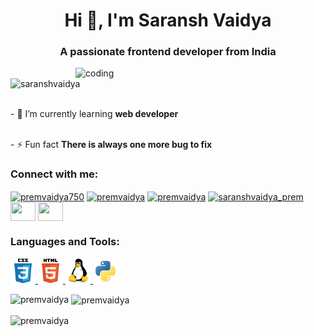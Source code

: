 
<h1 align="center">Hi 👋, I'm Saransh Vaidya</h1>
<h3 align="center">A passionate frontend developer from India</h3>
<img align="right" alt="coding"width="400" src="https://user-images.githubusercontent.com/69011963/137184767-79a13ec7-1bb3-4341-a6da-3a149c9c159a.gif"
<p align="left"> <img src="https://komarev.com/ghpvc/?username=saranshvaidya&label=Profile%20views&color=0e75b6&style=flat" alt="saranshvaidya" /> </p>

<br>- 🌱 I’m currently learning **web developer**</br>

<br>- ⚡ Fun fact **There is always one more bug to fix**</br>

<h3 align="left">Connect with me:</h3>
<p align="left">
<a href="https://twitter.com/premvaidya750" target="blank"><img align="center" src="https://raw.githubusercontent.com/rahuldkjain/github-profile-readme-generator/master/src/images/icons/Social/twitter.svg" alt="premvaidya750" height="30" width="40" /></a>
<a href="https://linkedin.com/in/prem-vaidya-448789290" target="blank"><img align="center" src="https://raw.githubusercontent.com/rahuldkjain/github-profile-readme-generator/master/src/images/icons/Social/linked-in-alt.svg" alt="premvaidya" height="30" width="40" /></a>
<a href="https://fb.com/prem.vaidya.311" target="blank"><img align="center" src="https://raw.githubusercontent.com/rahuldkjain/github-profile-readme-generator/master/src/images/icons/Social/facebook.svg" alt="premvaidya" height="30" width="40" /></a>
<a href="https://instagram.com/saranshvaidya_prem" target="blank"><img align="center" src="https://raw.githubusercontent.com/rahuldkjain/github-profile-readme-generator/master/src/images/icons/Social/instagram.svg" alt="saranshvaidya_prem" height="30" width="40" /></a>
<a href="https://wa.me/qr/Y2D6V4MEY5BMM1"target="blank"><img align="center"src="https://raw.githubusercontent.com/rahuldkjain/github-profile-readme-generator/master/src/images/icons/Social/whatsapp.svg" alt="" height="30" width="40"/></a>
<a href="https://www.snapchat.com/add/saranshvaidya?share_id=ByLCJ4cEabo&locale=en-IN"target="blank"><img align="center"src="https://raw.githubusercontent.com/rahuldkjain/github-profile-readme-generator/master/src/images/icons/Social/snapchat.svg" alt="" height="30" width="40"/></a>
</p>

<h3 align="left">Languages and Tools:</h3>
<p align="left"> <a href="https://www.w3schools.com/css/" target="_blank" rel="noreferrer"> <img src="https://raw.githubusercontent.com/devicons/devicon/master/icons/css3/css3-original-wordmark.svg" alt="css3" width="40" height="40"/> </a> <a href="https://www.w3.org/html/" target="_blank" rel="noreferrer"> <img src="https://raw.githubusercontent.com/devicons/devicon/master/icons/html5/html5-original-wordmark.svg" alt="html5" width="40" height="40"/> </a> <a href="https://www.linux.org/" target="_blank" rel="noreferrer"> <img src="https://raw.githubusercontent.com/devicons/devicon/master/icons/linux/linux-original.svg" alt="linux" width="40" height="40"/> </a> <a href="https://www.python.org" target="_blank" rel="noreferrer"> <img src="https://raw.githubusercontent.com/devicons/devicon/master/icons/python/python-original.svg" alt="python" width="40" height="40"/> </a> </p>

<p><img align="left" src="https://github-readme-stats.vercel.app/api/top-langs?username=premvaidya&show_icons=true&locale=en&layout=compact" alt="premvaidya" /></p>

<p>&nbsp;<img align="center" src="https://github-readme-stats.vercel.app/api?username=premvaidya&show_icons=true&locale=en" alt="premvaidya" /></p>

<p><img align="center" src="https://github-readme-streak-stats.herokuapp.com/?user=premvaidya&" alt="premvaidya" /></p>
